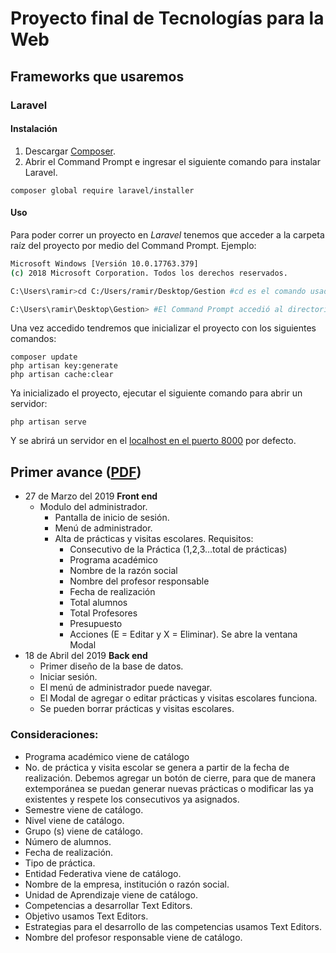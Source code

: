 # Proyecto final de Tecnologías para la Web
## Frameworks que usaremos
### Laravel
#### Instalación
1. Descargar [Composer](https://getcomposer.org/).
2. Abrir el Command Prompt e ingresar el siguiente comando para instalar Laravel.
```
composer global require laravel/installer
```
#### Uso
Para poder correr un proyecto en *Laravel* tenemos que acceder a la carpeta raíz del proyecto por medio del Command Prompt.
Ejemplo:
```bash
Microsoft Windows [Versión 10.0.17763.379]
(c) 2018 Microsoft Corporation. Todos los derechos reservados.

C:\Users\ramir>cd C:/Users/ramir/Desktop/Gestion #cd es el comando usado para acceder a directorios

C:\Users\ramir\Desktop\Gestion> #El Command Prompt accedió al directorio del proyecto.
```
Una vez accedido tendremos que inicializar el proyecto con los siguientes comandos:
```
composer update
php artisan key:generate
php artisan cache:clear

```
Ya inicializado el proyecto, ejecutar el siguiente comando para abrir un servidor:
```
php artisan serve
```
Y se abrirá un servidor en el [localhost en el puerto 8000](http://localhost:8000/) por defecto.
## Primer avance ([PDF](DOCS/PROYECTO_FINAL_PRIMER_ENTREGA.pdf))
- 27 de Marzo del 2019 **Front end**
  - Modulo del administrador.
    - Pantalla de inicio de sesión.
    - Menú de administrador.
    - Alta de prácticas y visitas escolares. Requisitos:
      - Consecutivo de la Práctica (1,2,3…total de prácticas)
      - Programa académico
      - Nombre de la razón social
      - Nombre del profesor responsable
      - Fecha de realización
      - Total alumnos
      - Total Profesores
      - Presupuesto
      - Acciones (E = Editar y X = Eliminar). Se abre la ventana Modal
- 18 de Abril del 2019 **Back end**
  - Primer diseño de la base de datos.
  - Iniciar sesión.
  - El menú de administrador puede navegar.
  - El Modal de agregar o editar prácticas y visitas escolares funciona.
  - Se pueden borrar prácticas y visitas escolares.
  

### Consideraciones:
- Programa académico viene de catálogo
- No. de práctica y visita escolar se genera a partir de la fecha de realización. Debemos
agregar un botón de cierre, para que de manera extemporánea se puedan generar nuevas
prácticas o modificar las ya existentes y respete los consecutivos ya asignados.
- Semestre viene de catálogo.
- Nivel viene de catálogo.
- Grupo (s) viene de catálogo.
- Número de alumnos.
- Fecha de realización.
- Tipo de práctica.
- Entidad Federativa viene de catálogo.
- Nombre de la empresa, institución o razón social.
- Unidad de Aprendizaje viene de catálogo.
- Competencias a desarrollar Text Editors.
- Objetivo usamos Text Editors.
- Estrategias para el desarrollo de las competencias usamos Text Editors.
- Nombre del profesor responsable viene de catálogo.
